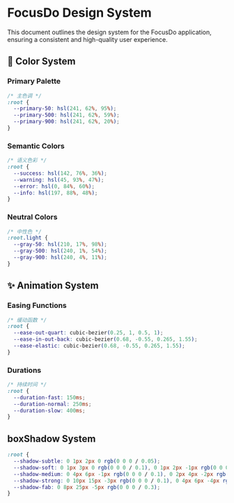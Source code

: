 
# FocusDo Design System

This document outlines the design system for the FocusDo application, ensuring a consistent and high-quality user experience.

## 🎨 Color System

### Primary Palette

```css
/* 主色调 */
:root {
  --primary-50: hsl(241, 62%, 95%);
  --primary-500: hsl(241, 62%, 59%);
  --primary-900: hsl(241, 62%, 20%);
}
```

### Semantic Colors

```css
/* 语义色彩 */
:root {
  --success: hsl(142, 76%, 36%);
  --warning: hsl(45, 93%, 47%);
  --error: hsl(0, 84%, 60%);
  --info: hsl(197, 88%, 48%);
}
```

### Neutral Colors

```css
/* 中性色 */
:root.light {
  --gray-50: hsl(210, 17%, 98%);
  --gray-500: hsl(240, 1%, 54%);
  --gray-900: hsl(240, 4%, 11%);
}
```

## ✨ Animation System

### Easing Functions

```css
/* 缓动函数 */
:root {
  --ease-out-quart: cubic-bezier(0.25, 1, 0.5, 1);
  --ease-in-out-back: cubic-bezier(0.68, -0.55, 0.265, 1.55);
  --ease-elastic: cubic-bezier(0.68, -0.55, 0.265, 1.55);
}
```

### Durations

```css
/* 持续时间 */
:root {
  --duration-fast: 150ms;
  --duration-normal: 250ms;
  --duration-slow: 400ms;
}
```

##  boxShadow System

```css
:root {
  --shadow-subtle: 0 1px 2px 0 rgb(0 0 0 / 0.05);
  --shadow-soft: 0 1px 3px 0 rgb(0 0 0 / 0.1), 0 1px 2px -1px rgb(0 0 0 / 0.1);
  --shadow-medium: 0 4px 6px -1px rgb(0 0 0 / 0.1), 0 2px 4px -2px rgb(0 0 0 / 0.1);
  --shadow-strong: 0 10px 15px -3px rgb(0 0 0 / 0.1), 0 4px 6px -4px rgb(0 0 0 / 0.1);
  --shadow-fab: 0 8px 25px -5px rgb(0 0 0 / 0.3);
}
```
